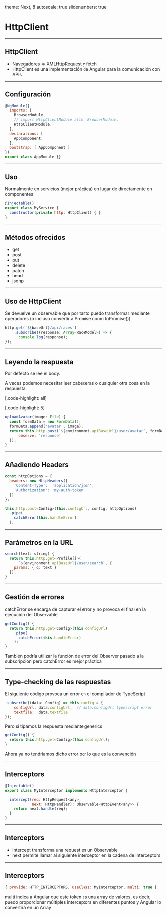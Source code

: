 theme: Next, 8
autoscale: true
slidenumbers: true

# HttpClient

---

## HttpClient

- Navegadores => XMLHttpRequest y fetch
- HttpClient es una implementación de Angular para la comunicación con APIs

---

## Configuración

```javascript
@NgModule({
  imports: [
    BrowserModule,
    // import HttpClientModule after BrowserModule.
    HttpClientModule,
  ],
  declarations: [
    AppComponent,
  ],
  bootstrap: [ AppComponent ]
})
export class AppModule {}
```

---

## Uso

Normalmente en servicios (mejor práctica) en lugar de directamente en componentes

```javascript
@Injectable()
export class MyService {
  constructor(private http: HttpClient) { }
}
```
---

## Métodos ofrecidos

- get
- post
- put
- delete
- patch
- head
- jsonp

---

## Uso de HttpClient

Se devuelve un observable que por tanto puedo transformar mediante operadores (o incluso convertir a Promise conm toPromise())

```javascript
http.get(`${baseUrl}/api/races`)
    .subscribe((response: Array<RaceModel>) => {
      console.log(response);
});

```

---

## Leyendo la respuesta

Por defecto se lee el body. 

A veces podemos necesitar leer cabeceras o cualquier otra cosa en la respuesta

[.code-highlight: all]

[.code-highlight: 5]

```javascript
uploadAvatar(image: File) {
  const formData = new FormData();
  formData.append('avatar', image);
  return this.http.post(`${environment.apiBaseUrl}/user/avatar`, formData, {
      observe: 'response'
  });
}
```


---

## Añadiendo Headers

```javascript
const httpOptions = {
  headers: new HttpHeaders({
    'Content-Type':  'application/json',
    'Authorization': 'my-auth-token'
  })
};

this.http.post<Config>(this.configUrl, config, httpOptions)
  .pipe(
    catchError(this.handleError)
  );

```
---

## Parámetros en la URL

```javascript
search(text: string) {
  return this.http.get<Profile[]>(
      `${environment.apiBaseUrl}/user/search`, {
    params: { q: text }
  });
}
```

---

## Gestión de errores

catchError se encarga de capturar el error y no provoca el final en la ejecución del Observable

```javascript
getConfig() {
  return this.http.get<Config>(this.configUrl)
    .pipe(
      catchError(this.handleError)
    );
}
```

También podría utilizar la función de error del Observer pasado a la subscripción pero catchError es mejor práctica

---

## Type-checking de las respuestas

El siguiente código provoca un error en el compilador de TypeScript

```javascript
.subscribe((data: Config) => this.config = {
    configUrl: data.configUrl,  // data.configUrl typescript error
    textfile:  data.textfile
});
```

Pero si tipamos la respuesta mediante generics

```javascript
getConfig() {
  return this.http.get<Config>(this.configUrl);
}
```

Ahora ya no tendriamos dicho error por lo que es la convención

---

## Interceptors

```javascript
@Injectable()
export class MyInterceptor implements HttpInterceptor {

  intercept(req: HttpRequest<any>, 
            next: HttpHandler): Observable<HttpEvent<any>> {
    return next.handle(req);
  }
}
```

---

## Interceptors

- intercept transforma una request en un Observable 
- next permite llamar al siguiente interceptor en la cadena de interceptors

---

## Interceptors

```javascript
{ provide: HTTP_INTERCEPTORS, useClass: MyInterceptor, multi: true }
```

multi indica a Angular que este token es una array de valores, es decir, puedo proporcionar múltiples interceptors en diferentes puntos y Angular lo convertirá en un Array
